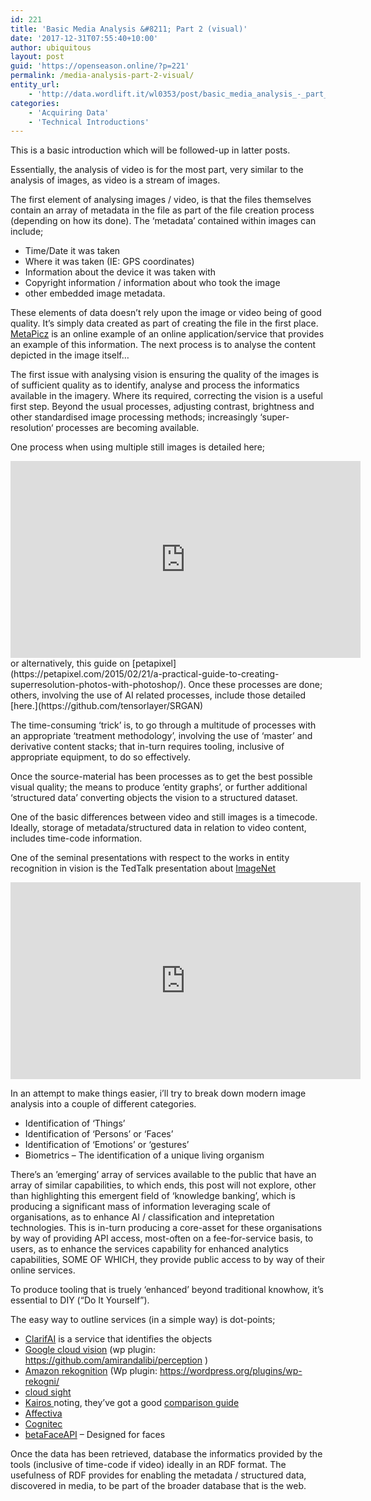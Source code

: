 ```yaml
---
id: 221
title: 'Basic Media Analysis &#8211; Part 2 (visual)'
date: '2017-12-31T07:55:40+10:00'
author: ubiquitous
layout: post
guid: 'https://openseason.online/?p=221'
permalink: /media-analysis-part-2-visual/
entity_url:
    - 'http://data.wordlift.it/wl0353/post/basic_media_analysis_-_part_2_visual'
categories:
    - 'Acquiring Data'
    - 'Technical Introductions'
---
```


This is a basic introduction which will be followed-up in latter posts.

Essentially, the analysis of video is for the most part, very similar to the analysis of images, as video is a stream of images.

The first element of analysing images / video, is that the files themselves contain an array of metadata in the file as part of the file creation process (depending on how its done). The ‘metadata’ contained within images can include;

- Time/Date it was taken
- Where it was taken (IE: GPS coordinates)
- Information about the device it was taken with
- Copyright information / information about who took the image
- other embedded image metadata.

These elements of data doesn’t rely upon the image or video being of good quality. It’s simply data created as part of creating the file in the first place. [MetaPicz](http://metapicz.com/) is an online example of an online application/service that provides an example of this information. The next process is to analyse the content depicted in the image itself…

The first issue with analysing vision is ensuring the quality of the images is of sufficient quality as to identify, analyse and process the informatics available in the imagery. Where its required, correcting the vision is a useful first step. Beyond the usual processes, adjusting contrast, brightness and other standardised image processing methods; increasingly ‘<span class="textannotation disambiguated wl-thing" id="urn:local-text-annotation-yvjwd9v2ukcc0noffeabbspupip51gc6" itemid="http://data.wordlift.it/wl0353/entity/superresolution">super-resolution</span>‘ processes are becoming available.

One process when using multiple still images is detailed here;

<iframe allowfullscreen="allowfullscreen" frameborder="0" height="315" loading="lazy" src="https://www.youtube.com/embed/KknTmqGj744?rel=0" width="560"></iframe>  
or alternatively, this guide on [petapixel](https://petapixel.com/2015/02/21/a-practical-guide-to-creating-superresolution-photos-with-photoshop/). Once these processes are done; others, involving the use of AI related processes, include those detailed [here.](https://github.com/tensorlayer/SRGAN)

The time-consuming ‘trick’ is, to go through a multitude of processes with an appropriate ‘treatment methodology’, involving the use of ‘master’ and derivative content stacks; that in-turn requires tooling, inclusive of appropriate equipment, to do so effectively.

Once the source-material has been processes as to get the best possible visual quality; the means to produce ‘entity graphs’, or further additional ‘structured data’ converting objects the vision to a structured dataset.

One of the basic differences between video and still images is a timecode. Ideally, storage of metadata/structured data in relation to video content, includes time-code information.

One of the seminal presentations with respect to the works in entity recognition in vision is the TedTalk presentation about [ImageNet](http://www.image-net.org)  
<iframe allowfullscreen="allowfullscreen" frameborder="0" height="315" loading="lazy" src="https://www.youtube.com/embed/40riCqvRoMs?rel=0" width="560"></iframe>

In an attempt to make things easier, i’ll try to break down modern image analysis into a couple of different categories.

- Identification of ‘Things’
- Identification of ‘Persons’ or ‘Faces’
- Identification of ‘Emotions’ or ‘gestures’
- Biometrics – The identification of a unique living organism

There’s an ’emerging’ array of services available to the public that have an array of similar capabilities, to which ends, this post will not explore, other than highlighting this emergent field of ‘knowledge banking’, which is producing a significant mass of information leveraging scale of organisations, as to enhance AI / classification and intepretation technologies. This is in-turn producing a core-asset for these organisations by way of providing API access, most-often on a fee-for-service basis, to users, as to enhance the services capability for enhanced analytics capabilities, SOME OF WHICH, they provide public access to by way of their online services.

To produce tooling that is truely ‘enhanced’ beyond traditional knowhow, it’s essential to DIY (“Do It Yourself”).

The easy way to outline services (in a simple way) is dot-points;

- [ClarifAI](http://www.clarifai.com) is a service that identifies the objects
- [Google cloud vision](https://cloud.google.com/vision/) (wp plugin: https://github.com/amirandalibi/perception )
- [Amazon rekognition](https://aws.amazon.com/rekognition/) (Wp plugin: https://wordpress.org/plugins/wp-rekogni/
- [cloud sight](http://cloudsight.ai)
- [Kairos ](http://www.kairos.com)noting, they’ve got a good [comparison guide](http://www.kairos.com/blog/face-recognition-kairos-vs-microsoft-vs-google-vs-amazon-vs-opencv)
- [Affectiva](https://developer.affectiva.com)
- [Cognitec](http://www.cognitec.com)
- [betaFaceAPI](https://www.betafaceapi.com/wpa/) – Designed for faces

Once the data has been retrieved, database the informatics provided by the tools (inclusive of time-code if video) ideally in an RDF format. The usefulness of RDF provides for enabling the metadata / structured data, discovered in media, to be part of the broader database that is the web.